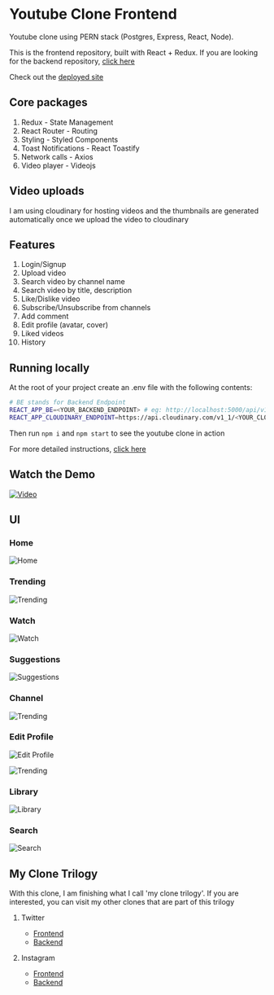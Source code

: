 # Youtube Clone Frontend

Youtube clone using PERN stack (Postgres, Express, React, Node). 

This is the frontend repository, built with React + Redux. If you are looking for the backend repository, [click here](https://github.com/manikandanraji/youtubeclone-backend)

Check out the [deployed site](https://utubeclone.netlify.app/)

## Core packages

1. Redux - State Management
2. React Router - Routing
3. Styling - Styled Components
4. Toast Notifications - React Toastify
5. Network calls - Axios
6. Video player - Videojs

## Video uploads
I am using cloudinary for hosting videos and the thumbnails are generated automatically once we upload the video to cloudinary

## Features

1. Login/Signup
2. Upload video
3. Search video by channel name
4. Search video by title, description
5. Like/Dislike video
6. Subscribe/Unsubscribe from channels
7. Add comment
8. Edit profile (avatar, cover)
9. Liked videos
10. History

## Running locally

At the root of your project create an .env file with the following contents:

```bash
# BE stands for Backend Endpoint
REACT_APP_BE=<YOUR_BACKEND_ENDPOINT> # eg: http://localhost:5000/api/v1
REACT_APP_CLOUDINARY_ENDPOINT=https://api.cloudinary.com/v1_1/<YOUR_CLOUD_NAME>
```

Then run <code>npm i</code> and <code>npm start</code> to see the youtube clone in action

For more detailed instructions, [click here](https://github.com/manikandanraji/youtubeclone-frontend/wiki)

## Watch the Demo

[![Video](screenshots/video.png)](https://youtu.be/wHLurtOnmyM "Youtube Clone Demo")

## UI

### Home

![Home](screenshots/home.png)

### Trending

![Trending](screenshots/trending.png)

### Watch

![Watch](screenshots/video.png)

### Suggestions

![Suggestions](screenshots/suggestions.png)

### Channel

![Trending](screenshots/profile.png)

### Edit Profile

![Edit Profile](screenshots/edit_profile.png)

![Trending](screenshots/profile_channels.png)

### Library

![Library](screenshots/library.png)

### Search

![Search](screenshots/search_results.png)

## My Clone Trilogy

With this clone, I am finishing what I call 'my clone trilogy'. If you are interested, you can visit my other clones that are part of this trilogy

1. Twitter

   - [Frontend](https://github.com/manikandanraji/twitter-clone-frontend)
   - [Backend](https://github.com/manikandanraji/twitter-clone-frontend)

2. Instagram
   - [Frontend](https://github.com/manikandanraji/instaclone-frontend)
   - [Backend](https://github.com/manikandanraji/instaclone-backend)
